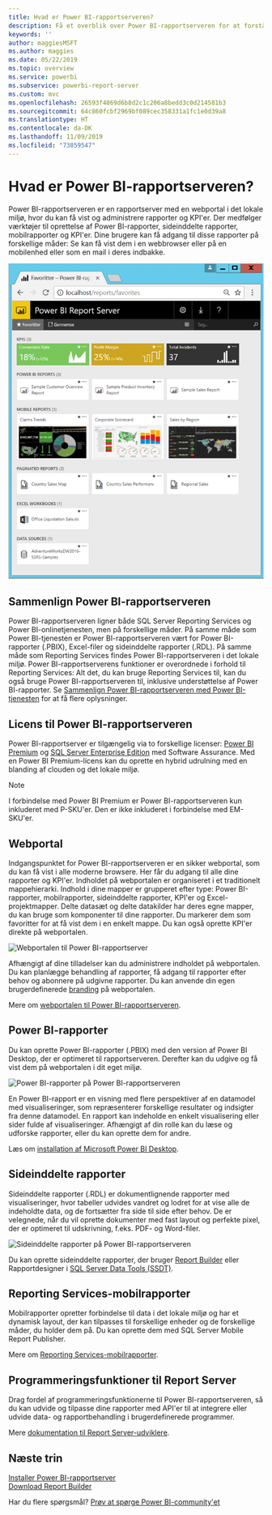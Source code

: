 ```yaml
---
title: Hvad er Power BI-rapportserveren?
description: Få et overblik over Power BI-rapportserveren for at forstå, hvordan den kan arbejde sammen med SSRS (SQL Server Reporting Services) og resten af Power BI.
keywords: ''
author: maggiesMSFT
ms.author: maggies
ms.date: 05/22/2019
ms.topic: overview
ms.service: powerbi
ms.subservice: powerbi-report-server
ms.custom: mvc
ms.openlocfilehash: 26593f4869d6b8d2c1c206a8bedd3c0d214581b3
ms.sourcegitcommit: 64c860fcbf2969bf089cec358331a1fc1e0d39a8
ms.translationtype: HT
ms.contentlocale: da-DK
ms.lasthandoff: 11/09/2019
ms.locfileid: "73859547"
---
```

# <a name="what-is-power-bi-report-server"></a>Hvad er Power BI-rapportserveren?

Power BI-rapportserveren er en rapportserver med en webportal i det lokale miljø, hvor du kan få vist og administrere rapporter og KPI'er. Der medfølger værktøjer til oprettelse af Power BI-rapporter, sideinddelte rapporter, mobilrapporter og KPI'er. Dine brugere kan få adgang til disse rapporter på forskellige måder: Se kan få vist dem i en webbrowser eller på en mobilenhed eller som en mail i deres indbakke.

![Webportalen til Power BI-rapportserver](media/get-started/power-bi-report-server-overview.png)

## <a name="comparing-power-bi-report-server"></a>Sammenlign Power BI-rapportserveren 
Power BI-rapportserveren ligner både SQL Server Reporting Services og Power BI-onlinetjenesten, men på forskellige måder. På samme måde som Power BI-tjenesten er Power BI-rapportserveren vært for Power BI-rapporter (.PBIX), Excel-filer og sideinddelte rapporter (.RDL). På samme måde som Reporting Services findes Power BI-rapportserveren i det lokale miljø. Power BI-rapportserverens funktioner er overordnede i forhold til Reporting Services: Alt det, du kan bruge Reporting Services til, kan du også bruge Power BI-rapportserveren til, inklusive understøttelse af Power BI-rapporter. Se [Sammenlign Power BI-rapportserveren med Power BI-tjenesten](compare-report-server-service.md) for at få flere oplysninger.

## <a name="licensing-power-bi-report-server"></a>Licens til Power BI-rapportserveren
Power BI-rapportserver er tilgængelig via to forskellige licenser: [Power BI Premium](../service-premium-what-is.md) og [SQL Server Enterprise Edition](https://www.microsoft.com/sql-server/sql-server-2017-editions) med Software Assurance. Med en Power BI Premium-licens kan du oprette en hybrid udrulning med en blanding af clouden og det lokale miljø.  

> [!NOTE]
> I forbindelse med Power BI Premium er Power BI-rapportserveren kun inkluderet med P-SKU'er. Den er ikke inkluderet i forbindelse med EM-SKU'er.

## <a name="web-portal"></a>Webportal
Indgangspunktet for Power BI-rapportserveren er en sikker webportal, som du kan få vist i alle moderne browsere. Her får du adgang til alle dine rapporter og KPI'er. Indholdet på webportalen er organiseret i et traditionelt mappehierarki. Indhold i dine mapper er grupperet efter type: Power BI-rapporter, mobilrapporter, sideinddelte rapporter, KPI'er og Excel-projektmapper. Delte datasæt og delte datakilder har deres egne mapper, du kan bruge som komponenter til dine rapporter. Du markerer dem som favoritter for at få vist dem i en enkelt mappe. Du kan også oprette KPI'er direkte på webportalen. 

![Webportalen til Power BI-rapportserver](media/get-started/web-portal.png)

Afhængigt af dine tilladelser kan du administrere indholdet på webportalen. Du kan planlægge behandling af rapporter, få adgang til rapporter efter behov og abonnere på udgivne rapporter. Du kan anvende din egen brugerdefinerede [branding](https://docs.microsoft.com/sql/reporting-services/branding-the-web-portal) på webportalen. 

Mere om [webportalen til Power BI-rapportserveren](https://docs.microsoft.com/sql/reporting-services/web-portal-ssrs-native-mode).

## <a name="power-bi-reports"></a>Power BI-rapporter
Du kan oprette Power BI-rapporter (.PBIX) med den version af Power BI Desktop, der er optimeret til rapportserveren. Derefter kan du udgive og få vist dem på webportalen i dit eget miljø.

![Power BI-rapporter på Power BI-rapportserveren](media/get-started/powerbi-reports.png)

En Power BI-rapport er en visning med flere perspektiver af en datamodel med visualiseringer, som repræsenterer forskellige resultater og indsigter fra denne datamodel.  En rapport kan indeholde en enkelt visualisering eller sider fulde af visualiseringer. Afhængigt af din rolle kan du læse og udforske rapporter, eller du kan oprette dem for andre.

Læs om [installation af Microsoft Power BI Desktop](install-powerbi-desktop.md).

## <a name="paginated-reports"></a>Sideinddelte rapporter
Sideinddelte rapporter (.RDL) er dokumentlignende rapporter med visualiseringer, hvor tabeller udvides vandret og lodret for at vise alle de indeholdte data, og de fortsætter fra side til side efter behov. De er velegnede, når du vil oprette dokumenter med fast layout og perfekte pixel, der er optimeret til udskrivning, f.eks. PDF- og Word-filer. 

![Sideinddelte rapporter på Power BI-rapportserveren](media/get-started/paginated-reports.png)

Du kan oprette sideinddelte rapporter, der bruger [Report Builder](https://docs.microsoft.com/sql/reporting-services/report-builder/report-builder-in-sql-server-2016) eller Rapportdesigner i [SQL Server Data Tools (SSDT)](https://docs.microsoft.com/sql/reporting-services/tools/reporting-services-in-sql-server-data-tools-ssdt).

## <a name="reporting-services-mobile-reports"></a>Reporting Services-mobilrapporter
Mobilrapporter opretter forbindelse til data i det lokale miljø og har et dynamisk layout, der kan tilpasses til forskellige enheder og de forskellige måder, du holder dem på. Du kan oprette dem med SQL Server Mobile Report Publisher.

Mere om [Reporting Services-mobilrapporter](https://docs.microsoft.com/sql/reporting-services/mobile-reports/create-mobile-reports-with-sql-server-mobile-report-publisher). 

## <a name="report-server-programming-features"></a>Programmeringsfunktioner til Report Server
Drag fordel af programmeringsfunktionerne til Power BI-rapportserveren, så du kan udvide og tilpasse dine rapporter med API'er til at integrere eller udvide data- og rapportbehandling i brugerdefinerede programmer.

Mere [dokumentation til Report Server-udviklere](https://docs.microsoft.com/sql/reporting-services/reporting-services-developer-documentation).

## <a name="next-steps"></a>Næste trin
[Installer Power BI-rapportserver](install-report-server.md)  
[Download Report Builder](https://www.microsoft.com/download/details.aspx?id=53613)  

Har du flere spørgsmål? [Prøv at spørge Power BI-community'et](https://community.powerbi.com/)



